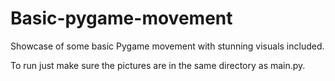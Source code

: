 # Basic-pygame-movement
Showcase of some basic Pygame movement with stunning visuals included.

To run just make sure the pictures are in the same directory as main.py.
